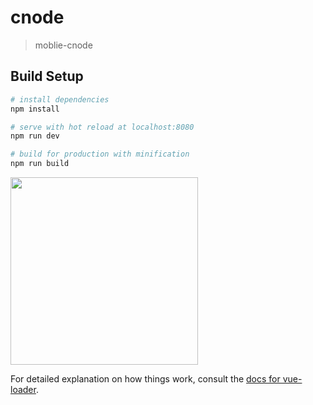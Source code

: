 # cnode

> moblie-cnode

## Build Setup

``` bash
# install dependencies
npm install

# serve with hot reload at localhost:8080
npm run dev

# build for production with minification
npm run build
```
<img src="http://lxweb.oss-cn-shanghai.aliyuncs.com/images/cnode.png" width="300px"/>

For detailed explanation on how things work, consult the [docs for vue-loader](http://vuejs.github.io/vue-loader).
